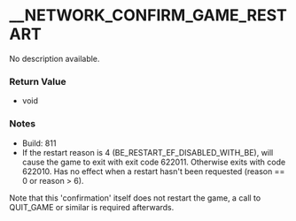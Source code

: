 # __NETWORK_CONFIRM_GAME_RESTART

No description available.

### Return Value
* void

### Notes
* Build: 811
* If the restart reason is 4 (BE_RESTART_EF_DISABLED_WITH_BE), will cause the game to exit with exit code 622011. Otherwise exits with code 622010. Has no effect when a restart hasn't been requested (reason == 0 or reason > 6).

Note that this 'confirmation' itself does not restart the game, a call to QUIT_GAME or similar is required afterwards.

